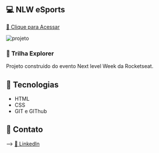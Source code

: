 ## 💻 NLW eSports

[🔗 Clique para Acessar](https://beatrindade.github.io/Explorer_eSport/)

![projeto](https://media.discordapp.net/attachments/1014540075759042570/1021147502105338027/unknown.png?width=563&height=676)

### 🔎 Trilha Explorer

Projeto construido do evento Next level Week da Rocketseat.

## 🔧 Tecnologias

- HTML <br>
- CSS <br>
- GIT e GIThub

## 📌 Contato

--> [🔗 LinkedIn](https://www.linkedin.com/in/beatrizgt/)

